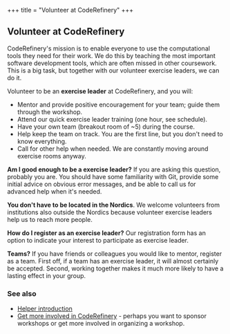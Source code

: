 +++
title = "Volunteer at CodeRefinery"
+++

## Volunteer at CodeRefinery

CodeRefinery's mission is to enable everyone to use the computational
tools they need for their work.  We do this by teaching the most important
software development tools, which are often missed in other coursework.
This is a big task, but together with our volunteer exercise leaders,
we can do it.

Volunteer to be an **exercise leader** at CodeRefinery, and you will:
- Mentor and provide positive encouragement for your team; guide them
  through the workshop.
- Attend our quick exercise leader training (one hour, see schedule).
- Have your own team (breakout room of ~5) during the course.
- Help keep the team on track.  You are the first line, but you don't
  need to know everything.
- Call for other help when needed.  We are constantly moving around
  exercise rooms anyway.

**Am I good enough to be a exercise leader?**  If you are asking this
question, probably you are.  You should have some familiarity with
Git, provide some initial advice on obvious error messages, and
be able to call us for advanced help when it's needed.

**You don't have to be located in the Nordics**. We welcome volunteers from
institutions also outside the Nordics because volunteer exercise leaders help
us to reach more people.

**How do I register as an exercise leader?** Our registration
form has an option to indicate your interest to participate as exercise leader.

**Teams?**  If you have friends or colleagues you would like to
mentor, register as a team.  First off, if a team has an
exercise leader, it will almost certainly be accepted.  Second, working
together makes it much more likely to have a lasting effect in your group.


### See also

- [Helper introduction](https://coderefinery.github.io/manuals/exercise-leaders/)
- [Get more involved in CodeRefinery](https://coderefinery.github.io/manuals/contributing/) -
  perhaps you want to sponsor workshops or get more involved in
  organizing a workshop.
